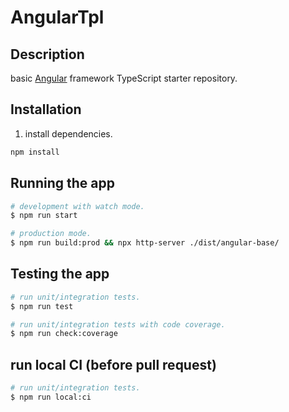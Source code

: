 # AngularTpl

## Description

basic [Angular](https://github.com/nestjs/nest) framework TypeScript starter repository.

## Installation

1. install dependencies.

```bash
npm install
```

## Running the app

```bash
# development with watch mode.
$ npm run start

# production mode.
$ npm run build:prod && npx http-server ./dist/angular-base/
```

## Testing the app

```bash
# run unit/integration tests.
$ npm run test

# run unit/integration tests with code coverage.
$ npm run check:coverage
```

## run local CI (before pull request)

```bash
# run unit/integration tests.
$ npm run local:ci
```
